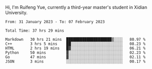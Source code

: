 Hi, I'm Ruifeng Yue, currently a third-year master's student in Xidian University.

<!--
**yrf105/yrf105** is a ✨ _special_ ✨ repository because its `README.md` (this file) appears on your GitHub profile.

Here are some ideas to get you started:

- 🔭 I’m currently working on ...
- 🌱 I’m currently learning ...
- 👯 I’m looking to collaborate on ...
- 🤔 I’m looking for help with ...
- 💬 Ask me about ...
- 📫 How to reach me: ...
- 😄 Pronouns: ...
- ⚡ Fun fact: ...
-->

<!--START_SECTION:waka-->

```text
From: 31 January 2023 - To: 07 February 2023

Total Time: 37 hrs 29 mins

Markdown   30 hrs 21 mins  ████████████████████▒░░░░   80.97 %
C++        3 hrs 5 mins    ██░░░░░░░░░░░░░░░░░░░░░░░   08.23 %
HTML       2 hrs 19 mins   █▓░░░░░░░░░░░░░░░░░░░░░░░   06.21 %
Python     50 mins         ▓░░░░░░░░░░░░░░░░░░░░░░░░   02.23 %
Go         47 mins         ▓░░░░░░░░░░░░░░░░░░░░░░░░   02.11 %
JSON       3 mins          ░░░░░░░░░░░░░░░░░░░░░░░░░   00.17 %
```

<!--END_SECTION:waka-->
